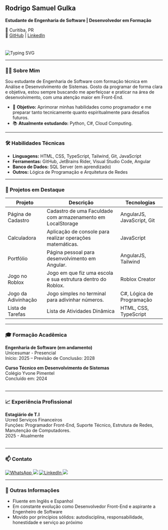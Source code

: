 ## Rodrigo Samuel Gulka

**Estudante de Engenharia de Software | Desenvolvedor em Formação**

📍 Curitiba, PR  
🔗 [GitHub](https://github.com/rodrigogulka) | [LinkedIn](https://linkedin.com/in/rodrigo-samuel-gulka-544032313)
#
![Typing SVG](https://readme-typing-svg.herokuapp.com?font=Fira+Code&size=24&duration=3000&pause=1000&color=00FF00&center=true&vCenter=true&width=500&lines=Olá,+Seja+Bem-Vindo+ao+meu+perfil!)

---

### 👨‍💻 Sobre Mim

Sou estudante de Engenharia de Software com formação técnica em Análise e Desenvolvimento de Sistemas. Gosto da programar de forma clara e objetiva, estou sempre buscando me aperfeiçoar e praticar na área de desenvolvimento, com uma atenção maior em Front-End.

- 🎯 **Objetivo:** Aprimorar minhas habilidades como programador e me preparar tanto tecnicamente quanto espiritualmente para desafios futuros.
- 📚 **Atualmente estudando:** Python, C#, Cloud Computing.

---

### 🛠️ Habilidades Técnicas

- **Linguagens:** HTML, CSS, TypeScript, Tailwind, Git, JavaScript
- **Ferramentas:** GitHub, JetBrains Rider, Visual Studio Code, Angular
- **Banco de Dados:** SQL Server (em aprendizado)
- **Outros:** Lógica de Programação e Arquitetura de Redes

---

### 📂 Projetos em Destaque

| Projeto | Descrição | Tecnologias |
|--------|-----------|-------------|
| Página de Cadastro | Cadastro de uma Faculdade com armazenamento em LocalStorage | AngularJS, JavaScript, Git|
| Calculadora| Aplicação de console para realizar operações matemáticas. | JavaScript |
| Portfólio| Página pessoal para desenvolvimento em Angular. | AngularJS, Tailwind |
| Jogo no Roblox | Jogo em que fiz uma escola e sua estrutura dentro do Roblox. | Roblox Creator |
| Jogo da Adivinhação | Jogo simples no terminal para adivinhar números. | C#, Lógica de Programação |
| Lista de Tarefas | Lista de Atividades Dinâmica | HTML, CSS, TypeScript |

---

### 🎓 Formação Acadêmica

**Engenharia de Software (em andamento)**<br>
Unicesumar - Presencial<br>
Início: 2025 – Previsão de Conclusão: 2028


**Curso Técnico em Desenvolvimento de Sistemas**<br>
Colégio Yvone Pimentel<br>
Concluído em: 2024<br><br>


---

### 📈 Experiência Profissional

**Estagiário de T.I**<br>
Ucred Serviços Financeiros<br>
Funções:  Programador Front-End, Suporte Técnico, Estrutura de Redes, Manutenção de Computadores.<br>
2025 - Atualmente<br><br>

---

### 📫 Contato
<div>
    <a href="https://wa.me/5541987943771?text=Olá%20Rodrigo,%20vim%20pelo%20seu%20perfil%20no%20GitHub!" target="_blank">
  <img src="https://img.shields.io/badge/WhatsApp-25D366?style=for-the-badge&logo=whatsapp&logoColor=white" alt="WhatsApp">
</a>
   <a href="https://instagram.com/rsgulka" target="_blank"><img src="https://img.shields.io/badge/-Instagram-%23E4405F?style=for-the-badge&logo=instagram&logoColor=white" target="_blank"></a>
   <a href="https://www.linkedin.com/in/rodrigo-samuel-gulka-544032313" target="_blank">
  <img src="https://img.shields.io/badge/LinkedIn-0077B5?style=for-the-badge&logo=linkedin&logoColor=white" alt="LinkedIn">
</a>
    <a href = "mailto:gulkarodrigo@gmail.com"><img src="https://img.shields.io/badge/-Gmail-%23333?style=for-the-badge&logo=gmail&logoColor=white" target="_blank"></a>

---

### 🔰 Outras Informações

- Fluente em Inglês e Espanhol  
- Em constante evolução como Desenvolvedor Front-End e aspirante a Engenheiro de Software  
- Movido por princípios sólidos: autodisciplina, responsabilidade, honestidade e serviço ao próximo
